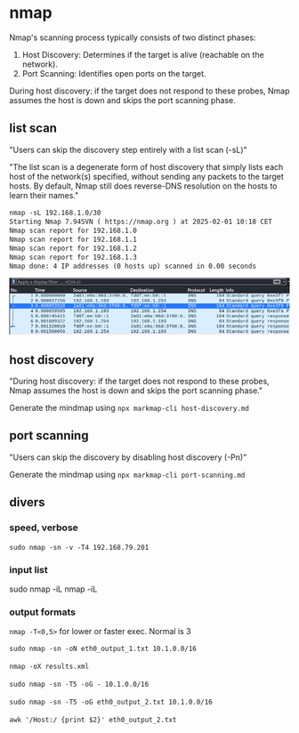 # nmap

Nmap's scanning process typically consists of two distinct phases:
1. Host Discovery: Determines if the target is alive (reachable on the network).
2. Port Scanning: Identifies open ports on the target.

During host discovery: if the target does not respond to these probes, Nmap assumes the host is down and skips the port scanning phase.

## list scan

"Users can skip the discovery step entirely with a list scan (-sL)"

"The list scan is a degenerate form of host discovery that simply lists each host of the network(s) specified, without sending any packets to the target hosts. By default, Nmap still does reverse-DNS resolution on the hosts to learn their names."

```
nmap -sL 192.168.1.0/30
Starting Nmap 7.94SVN ( https://nmap.org ) at 2025-02-01 10:18 CET
Nmap scan report for 192.168.1.0
Nmap scan report for 192.168.1.1
Nmap scan report for 192.168.1.2
Nmap scan report for 192.168.1.3
Nmap done: 4 IP addresses (0 hosts up) scanned in 0.00 seconds
```
![nmap_sL.png](./docs/nmap_sL.png?raw=true)

## host discovery

"During host discovery: if the target does not respond to these probes, Nmap assumes the host is down and skips the port scanning phase."

Generate the mindmap using `npx markmap-cli host-discovery.md`

## port scanning

"Users can skip the discovery by disabling host discovery (-Pn)"

Generate the mindmap using `npx markmap-cli port-scanning.md`

## divers

### speed, verbose
```
sudo nmap -sn -v -T4 192.168.79.201
```

### input list

sudo nmap -iL
nmap -iL

### output formats

`nmap -T<0,5>` for lower or faster exec. Normal is 3

```
sudo nmap -sn -oN eth0_output_1.txt 10.1.0.0/16

nmap -oX results.xml

sudo nmap -sn -T5 -oG - 10.1.0.0/16

sudo nmap -sn -T5 -oG eth0_output_2.txt 10.1.0.0/16

awk '/Host:/ {print $2}' eth0_output_2.txt
```